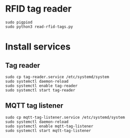 # RFID tag reader

```
sudo pigpiod
sudo python3 read-rfid-tags.py 
```

# Install services

## Tag reader

    sudo cp tag-reader.service /etc/systemd/system
    sudo systemctl daemon-reload
    sudo systemctl enable tag-reader
    sudo systemctl start tag-reader

## MQTT tag listener

    sudo cp mqtt-tag-listener.service /etc/systemd/system
    sudo systemctl daemon-reload
    sudo systemctl enable mqtt-tag-listener
    sudo systemctl start mqtt-tag-listener

